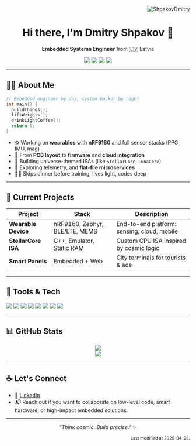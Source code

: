 <p align="right"> <img src="https://komarev.com/ghpvc/?username=ShpakovDmitry" alt="ShpakovDmitry" /> </p>

<h1 align="center">Hi there, I'm Dmitry Shpakov 👋</h1>

<p align="center">
  <b>Embedded Systems Engineer</b> from 🇱🇻 Latvia
</p>

<p align="center">
  <img src="https://img.shields.io/badge/C++-00599C?style=for-the-badge&logo=cplusplus&logoColor=white"/>
  <img src="https://img.shields.io/badge/Embedded-Systems-blue?style=for-the-badge"/>
  <img src="https://img.shields.io/badge/Vim-powered-019733?style=for-the-badge&logo=vim&logoColor=white"/>
  <img src="https://img.shields.io/badge/Arch_Linux-powered-1793D1?style=for-the-badge&logo=arch-linux&logoColor=white"/>
</p>

---

## 👨‍💻 About Me

```c
// Embedded engineer by day, system hacker by night
int main() {
  buildThings();
  liftWeights();
  drinkLightCoffee();
  return 0;
}
```

- ⚙️ Working on **wearables** with **nRF9160** and full sensor stacks (PPG, IMU, mag)
- 🔐 From **PCB layout** to **firmware** and **cloud integration**
- 🧠 Building universe-themed ISAs (like `StellarCore`, `LunaCore`)
- 📡 Exploring telemetry, and **flat-file microservices**
- 🏋️‍♂️ Skips dinner before training, lives light, codes deep

---

## 🚧 Current Projects

| Project | Stack | Description |
|--------|-------|-------------|
| **Wearable Device** | nRF9160, Zephyr, BLE/LTE, MEMS | End-to-end platform: sensing, cloud, mobile |
| **StellarCore ISA** | C++, Emulator, Static RAM | Custom CPU ISA inspired by cosmic logic |
| **Smart Panels** | Embedded + Web | City terminals for tourists & ads |

---

## 🔧 Tools & Tech

<p>
  <img src="https://img.shields.io/badge/-C-00599C?style=flat&logo=c&logoColor=white" />
  <img src="https://img.shields.io/badge/-C++-f34b7d?style=flat&logo=c%2B%2B&logoColor=white" />
  <img src="https://img.shields.io/badge/-Python-3776AB?style=flat&logo=python&logoColor=white" />
  <img src="https://img.shields.io/badge/-Zephyr-7E57C2?style=flat&logo=zephyrproject&logoColor=white"/>
  <img src="https://img.shields.io/badge/-Vim-019733?style=flat&logo=vim&logoColor=white" />
  <img src="https://img.shields.io/badge/-CMake-064F8C?style=flat&logo=cmake&logoColor=white"/>
  <img src="https://img.shields.io/badge/-Make-064F8C?style=flat&logo=make&logoColor=white"/>
  <img src="https://img.shields.io/badge/-Git-F05032?style=flat&logo=git&logoColor=white" />
</p>

---

## 📊 GitHub Stats

<p align="center">
  <img src="https://github-readme-stats.vercel.app/api?username=ShpakovDmitry&show_icons=true&theme=tokyonight&hide=prs"/>
  <br>
  <img src="https://github-readme-streak-stats.herokuapp.com/?user=ShpakovDmitry&theme=tokyonight"/>
</p>

---

## ☕ Let's Connect

- 💼 [LinkedIn](https://www.linkedin.com/in/dmitry-shpakov-482482178)
- 📬 Reach out if you want to collaborate on low-level code, smart hardware, or high-impact embedded solutions.

---

<p align="center">
  <i>"Think cosmic. Build precise."</i> ✨
</p>

<p align="right"><sub>Last modified at 2025-04-26.</sub>
